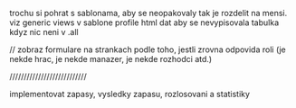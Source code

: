 trochu si pohrat s sablonama, aby se neopakovaly tak je rozdelit na mensi. viz generic views
v sablone profile html dat aby se nevypisovala tabulka kdyz nic neni v .all

// zobraz formulare na strankach podle toho, jestli zrovna odpovida roli (je nekde hrac, je nekde manazer, je nekde rozhodci atd.)

///////////////////////////


implementovat zapasy, vysledky zapasu, rozlosovani a statistiky
